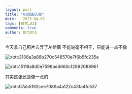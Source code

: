 ```yaml
---
layout: post
title: "AI绘画头像"
date:   2023-04-02
tags: [日常,AI]
comments: true
author: 努力的七
---
```


<!-- more -->

今天拿自己照片去弄了AI绘画
不能说毫不相干，只能说一点不像

![xbtc3166a3a88b270c548570e7f6b5fc235e](https://cdn.xiejiaqi.cn/2023/04/02/64297f9d0bb23.png!img)

![xbtc15119a8d0e7599ae4660c12992088961](https://cdn.xiejiaqi.cn/2023/04/02/64297fa6730c0.png!img)​

其实这张还是像一点的

![xbtc07ab5162cee7089a4a122c43fa4fc537](https://cdn.xiejiaqi.cn/2023/04/02/64297e40adb53.png!img)
